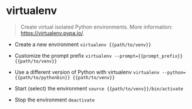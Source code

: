 # virtualenv
> Create virtual isolated Python environments.
> More information: <https://virtualenv.pypa.io/>.

- Create a new environment
`virtualenv {{path/to/venv}}`

- Customize the prompt prefix
`virtualenv --prompt={{prompt_prefix}} {{path/to/venv}}`

- Use a different version of Python with virtualenv
`virtualenv --python={{path/to/pythonbin}} {{path/to/venv}}`

- Start (select) the environment
`source {{path/to/venv}}/bin/activate`

- Stop the environment
`deactivate`
